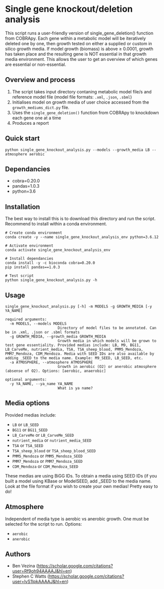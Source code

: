 # Single gene knockout/deletion analysis

This script runs a user-friendly version of single_gene_deletion() function from COBRApy. Each gene within a metabolic model will be iteratively deleted one by one, then growth tested on either a supplied or custom in silico growth media. If model growth (biomass) is above ≥ 0.0001, growth has taken place and the resulting gene is NOT essential in that growth media environment. This allows the user to get an overview of which genes are essential or non-essential.

## Overview and process
1. The script takes input directory contaning metabolic model file/s and reference model file (model file formats: `.xml`, `.json`, `.sbml`) 
2. Initialises model on growth media of user choice accessed from the `growth_mediums_dict.py` file.
3. Uses the `single_gene_deletion()` function from COBRApy to knockdown each gene one at a time
4. Produces a report 


## Quick start
```
python single_gene_knockout_analysis.py --models --growth_media LB --atmosphere aerobic
```

## Dependancies
- cobra=0.20.0
- pandas=1.0.3
- python=3.6

## Installation
The best way to install this is to download this directory and run the script. Recommend to install within a conda environment.

```
# Create conda environment
conda create -y --name single_gene_knockout_analysis_env python=3.6.12

# Activate environment
conda activate single_gene_knockout_analysis_env

# Install dependancies
conda install -y -c bioconda cobra=0.20.0
pip install pandas==1.0.3

# Test script
python single_gene_knockout_analysis.py -h
```

## Usage
```
single_gene_knockout_analysis.py [-h] -m MODELS -g GROWTH_MEDIA [-y YA_NAME]

required arguments:
  -m MODELS, --models MODELS
                        Directory of model files to be annotated. Can be in .xml, .json or .sbml formats
  -g GROWTH_MEDIA, --growth_media GROWTH_MEDIA
                        Growth media in which models will be grown to test gene essentiality. Provided medias include: LB, M9, BG11, LB_CarveMe, nutrient_media, TSA, TSA_sheep_blood, PMM5_Mendoza, PMM7_Mendoza, CDM_Mendoza. Media with SEED IDs are also available by adding _SEED to the media name. Example: M9_SEED, LB_SEED, etc.
  -a ATMOSPHERE, --atmosphere ATMOSPHERE
                        Growth in aerobic (O2) or anerobic atmosphere (absense of O2). Options: [aerobic, anaerobic]

optional arguments:
  -y YA_NAME, --ya_name YA_NAME
                        What is ya name?
```

## Media options
Provided medias include:
- `LB` or `LB_SEED`
- `BG11` or `BG11_SEED`
- `LB_CarveMe` or `LB_CarveMe_SEED`
- `nutrient_media` or `nutrient_media_SEED`
- `TSA` or `TSA_SEED`
- `TSA_sheep_blood` or `TSA_sheep_blood_SEED`
- `PMM5_Mendoza` or `PMM5_Mendoza_SEED`
- `PMM7_Mendoza` or `PMM7_Mendoza_SEED`
- `CDM_Mendoza` or `CDM_Mendoza_SEED`

These medias are using BiGG IDs. To obtain a media using SEED IDs (if you built a model using KBase or ModelSEED, add _SEED to the media name.
Look at the file format if you wish to create your own medias! Pretty easy to do!

## Atmosphere
Independent of media type is aerobic vs anerobic growth. One must be selected for the script to run. Options:
- `aerobic`
- `anerobic`

## Authors

- Ben Vezina (https://scholar.google.com/citations?user=Rf9oh94AAAAJ&hl=en)
- Stephen C Watts (https://scholar.google.com/citations?user=lvS1IpkAAAAJ&hl=en)
